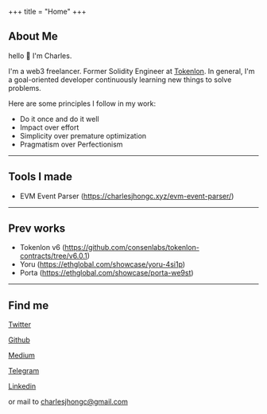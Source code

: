 +++
title = "Home"
+++

## About Me

hello 👋 I'm Charles.

I'm a web3 freelancer. Former Solidity Engineer at [Tokenlon](https://tokenlon.im/). In general, I'm a goal-oriented developer continuously learning new things to solve problems.

Here are some principles I follow in my work:

- Do it once and do it well
- Impact over effort
- Simplicity over premature optimization
- Pragmatism over Perfectionism

---

## Tools I made

- EVM Event Parser (https://charlesjhongc.xyz/evm-event-parser/)

---

## Prev works

- Tokenlon v6 (https://github.com/consenlabs/tokenlon-contracts/tree/v6.0.1)
- Yoru (https://ethglobal.com/showcase/yoru-4si1p)
- Porta (https://ethglobal.com/showcase/porta-we9st)

---

## Find me

[Twitter](https://x.com/charlesjhongc)

[Github](https://github.com/charlesjhongc)

[Medium](https://medium.com/@charlesjhongc)

[Telegram](https://t.me/charlesjhongc)

[Linkedin](https://www.linkedin.com/in/charles-jhong-4a2241b9/)

or mail to charlesjhongc@gmail.com
